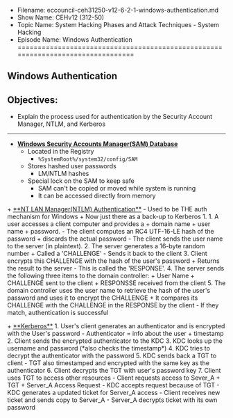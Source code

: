 - Filename: eccouncil-ceh31250-v12-6-2-1-windows-authentication.md
- Show Name: CEHv12 (312-50)
- Topic Name: System Hacking Phases and Attack Techniques - System Hacking
- Episode Name: Windows Authentication
================================================================================


Windows Authentication
--------------------------------------------------------------------------------

Objectives:
--------------------------------------------------------------------------------
- Explain the process used for authentication by the Security Account Manager,
  NTLM, and Kerberos
--------------------------------------------------------------------------------

+ <u>**Windows Security Accounts Manager(SAM) Database**</u>
  - Located in the Registry
    + `%SystemRoot%/system32/config/SAM`
  - Stores hashed user passwords
    + LM/NTLM hashes
  - Special lock on the SAM to keep safe
    + SAM can't be copied or moved while system is running
    + It can be accessed directly from memory
<P>
+ <u>**NT LAN Manager(NTLM) Authentication**</u>
  - Used to be THE auth mechanism for Windows
    + Now just there as a back-up to Kerberos
1. 
  1. A user accesses a client computer and provides a
    + domain name
    + user name
    + password.
      - The client computes an RC4 UTF-16-LE hash of the password
        + discards the actual password
          - The client sends the user name to the server (in plaintext).
  2. The server generates a 16-byte random number
    + Called a 'CHALLENGE'
      - Sends it back to the client
  3. Client encrypts this CHALLENGE with the hash of the user's password
    + Returns the result to the server
      - This is called the 'RESPONSE'.
  4. The server sends the following three items to the domain controller:
    + User Name
    + CHALLENGE sent to the client
    + RESPONSSE received from the client
  5. The domain controller uses the user name to retrieve the hash of the user's
     password and uses it to encrypt the CHALLENGE
    + It compares its CHALLENGE with the CHALLENGE in the RESPONSE by the client
      - If they match, authentication is successful

<P>
+ <u>**Kerberos**</u>
  1. User's client generates an authenticator and is encrypted with the User's
    password
    - Authenticator = info about the user + timestamp
  2. Client sends the encrypted authenticator to the KDC
  3. KDC looks up the username and password (*also checks the timestamp*)
  4. KDC tries to decrypt the authenticator with the password
  5. KDC sends back a TGT to client
    - TGT also timestamped and encrypted with the same key as the authenticator
  6. Client decrypts the TGT with user's password key
  7. Client uses TGT to access other resources
    - Client requests access to Sever_A
      + TGT + Server_A Access Request
    - KDC accepts request because of TGT
    - KDC generates a updated ticket for Server_A access
    - Client receives new ticket and sends copy to Server_A
    - Server_A decrypts ticket with its own password
